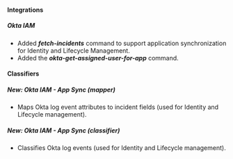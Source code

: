 
#### Integrations
##### Okta IAM
- Added ***fetch-incidents*** command to support application synchronization for Identity and Lifecycle Management.
- Added the ***okta-get-assigned-user-for-app*** command.

#### Classifiers
##### New: Okta IAM - App Sync (mapper)
- Maps Okta log event attributes to incident fields (used for Identity and Lifecycle management).

##### New: Okta IAM - App Sync (classifier)
- Classifies Okta log events (used for Identity and Lifecycle management).
